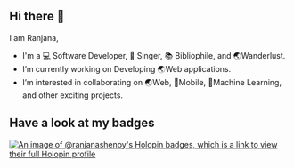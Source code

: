 ## Hi there 👋

<!--
**RanjanaShenoy/RanjanaShenoy** is a ✨ _special_ ✨ repository because its `README.md` (this file) appears on your GitHub profile.

Here are some ideas to get you started:
-->
I am Ranjana,
- I'm a :computer: Software Developer, :musical_note: Singer, :books:	Bibliophile, and :earth_asia:Wanderlust.
- I’m currently working on Developing :earth_asia:Web applications.
- I’m interested in collaborating on :earth_asia:Web, :iphone:Mobile, :mechanical_arm:Machine Learning, and other exciting projects.


## Have a look at my badges

[![An image of @ranjanashenoy's Holopin badges, which is a link to view their full Holopin profile](https://holopin.me/ranjanashenoy)](https://holopin.io/@ranjanashenoy)
